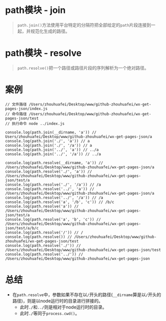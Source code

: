 # path模块 - join
> `path.join()`方法使用平台特定的分隔符把全部给定的`path`片段连接到一起，并规范化生成的路径。

# path模块 - resolve
> `path.resolve()`把一个路径或路径片段的序列解析为一个绝对路径。

# 案例
```
// 文件路径 /Users/zhouhuafei/Desktop/www/github-zhouhuafei/wx-get-pages-json/index.js
// 命令路径 /Users/zhouhuafei/Desktop/www/github-zhouhuafei/wx-get-pages-json/test
// 执行命令 node ../index.js

console.log(path.join(__dirname, 'a')) // Users/zhouhuafei/Desktop/www/github-zhouhuafei/wx-get-pages-json/a
console.log(path.join('./', 'a')) // a
console.log(path.join('./', '/a')) // a
console.log(path.join('../', 'a')) // ../a
console.log(path.join('../', '/a')) // ../a

console.log(path.resolve(__dirname, 'a')) // /Users/zhouhuafei/Desktop/www/github-zhouhuafei/wx-get-pages-json/a
console.log(path.resolve('./', 'a')) // /Users/zhouhuafei/Desktop/www/github-zhouhuafei/wx-get-pages-json/test/a
console.log(path.resolve('./', '/a')) // /a
console.log(path.resolve('../', 'a')) // /Users/zhouhuafei/Desktop/www/github-zhouhuafei/wx-get-pages-json/a
console.log(path.resolve('../', '/a')) // /a
console.log(path.resolve('a', '/b', 'c')) // /b/c
console.log(path.resolve('a')) // /Users/zhouhuafei/Desktop/www/github-zhouhuafei/wx-get-pages-json/test/a
console.log(path.resolve('a', 'b', 'c')) // /Users/zhouhuafei/Desktop/www/github-zhouhuafei/wx-get-pages-json/test/a/b/c
console.log(path.resolve('/')) // /
console.log(path.resolve()) // /Users/zhouhuafei/Desktop/www/github-zhouhuafei/wx-get-pages-json/test
console.log(path.resolve('./')) // /Users/zhouhuafei/Desktop/www/github-zhouhuafei/wx-get-pages-json/test
console.log(path.resolve('../')) // /Users/zhouhuafei/Desktop/www/github-zhouhuafei/wx-get-pages-json
```

# 总结
* 在`path.resolve`中，参数如果不存在以`/`开头的路径(`__dirname`算是以`/`开头的路径)，则是以node运行时的目录进行拼接的。
  - 此时`./`和`../`则是相对于node运行时的目录。
  - 此时`./`等同于`process.cwd()`。
